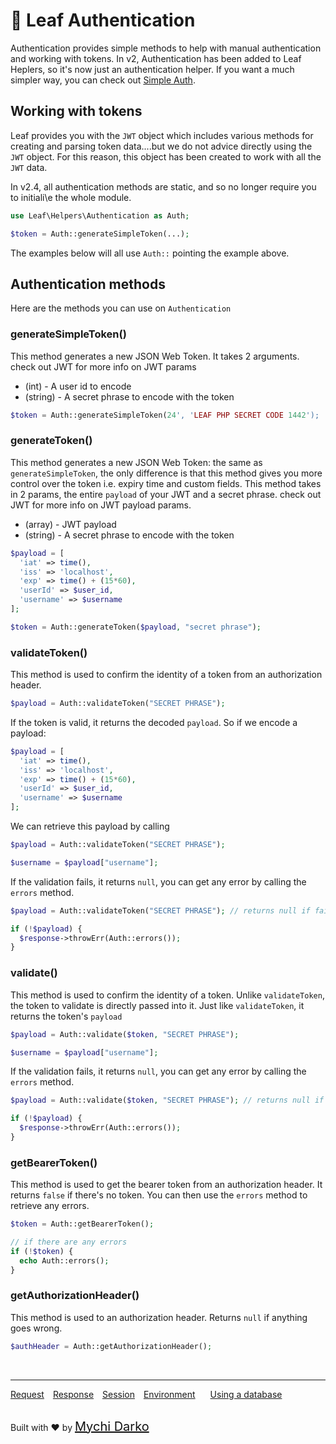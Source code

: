 # 🧨 Leaf Authentication

Authentication provides simple methods to help with manual authentication and working with tokens. In v2, Authentication has been added to Leaf Heplers, so it's now just an authentication helper. If you want a much simpler way, you can check out [Simple Auth](leaf/v/2.4.2/core/auth).

## Working with tokens

Leaf provides you with the `JWT` object which includes various methods for creating and parsing token data....but we do not advice directly using the `JWT` object. For this reason, this object has been created to work with all the `JWT` data.

<p class="alert -warning">
  In v2.4, all authentication methods are static, and so no longer require you to initiali\e the whole module.
</p>

```php
use Leaf\Helpers\Authentication as Auth;

$token = Auth::generateSimpleToken(...);
```

The examples below will all use `Auth::` pointing the example above.

## Authentication methods

Here are the methods you can use on `Authentication`

### generateSimpleToken()

This method generates a new JSON Web Token. It takes 2 arguments. check out JWT for more info on JWT params

- (int) - A user id to encode
- (string) - A secret phrase to encode with the token

```php
$token = Auth::generateSimpleToken(24', 'LEAF PHP SECRET CODE 1442');
```

### generateToken()

This method generates a new JSON Web Token: the same as `generateSimpleToken`, the only difference is that this method gives you more control over the token i.e. expiry time and custom fields. This method takes in 2 params, the entire `payload` of your JWT and a secret phrase. check out JWT for more info on JWT payload params.

- (array) - JWT payload
- (string) - A secret phrase to encode with the token

```php
$payload = [
  'iat' => time(),
  'iss' => 'localhost',
  'exp' => time() + (15*60),
  'userId' => $user_id,
  'username' => $username
];

$token = Auth::generateToken($payload, "secret phrase");
```

### validateToken()

This method is used to confirm the identity of a token from an authorization header.

```php
$payload = Auth::validateToken("SECRET PHRASE");
```

If the token is valid, it returns the decoded `payload`. So if we encode a payload:

```php
$payload = [
  'iat' => time(),
  'iss' => 'localhost',
  'exp' => time() + (15*60),
  'userId' => $user_id,
  'username' => $username
];
```

We can retrieve this payload by calling

```php
$payload = Auth::validateToken("SECRET PHRASE");

$username = $payload["username"];
```

If the validation fails, it returns `null`, you can get any error by calling the `errors` method.

```php
$payload = Auth::validateToken("SECRET PHRASE"); // returns null if failed

if (!$payload) {
  $response->throwErr(Auth::errors());
}
```

### validate()

This method is used to confirm the identity of a token. Unlike `validateToken`, the token to validate is directly passed into it. Just like `validateToken`, it returns the token's `payload`

```php
$payload = Auth::validate($token, "SECRET PHRASE");

$username = $payload["username"];
```

If the validation fails, it returns `null`, you can get any error by calling the `errors` method.

```php
$payload = Auth::validate($token, "SECRET PHRASE"); // returns null if failed

if (!$payload) {
  $response->throwErr(Auth::errors());
}
```

### getBearerToken()

This method is used to get the bearer token from an authorization header. It returns `false` if there's no token. You can then use the `errors` method to retrieve any errors.

```php
$token = Auth::getBearerToken();

// if there are any errors
if (!$token) {
  echo Auth::errors();
}
```

### getAuthorizationHeader()

This method is used to an authorization header. Returns `null` if anything goes wrong.

```php
$authHeader = Auth::getAuthorizationHeader();
```

<br>
<hr>

<a href="#/v/2.0/http/request" style="margin: 0px">Request</a>
<a href="#/v/2.0/http/response" style="margin: 0px 10px;">Response</a>
<a href="#/v/2.0/http/session" style="margin: 0px; 10px;">Session</a>
<a href="#/v/2.0/environment" style="margin: 0px 10px;">Environment</a>
<a href="#/v/2.0/database" style="margin: 0px 10px;">Using a database</a>

<br>
Built with ❤ by <a href="https://mychi.netlify.com" style="font-size: 20px; color: #111;" target="_blank">Mychi Darko</a>
